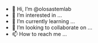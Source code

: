 - 👋 Hi, I’m @olosastemlab
- 👀 I’m interested in ...
- 🌱 I’m currently learning ...
- 💞️ I’m looking to collaborate on ...
- 📫 How to reach me ...

<!---
olosastemlab/olosastemlab is a ✨ special ✨ repository because its `README.md` (this file) appears on your GitHub profile.
You can click the Preview link to take a look at your changes.
--->
